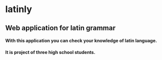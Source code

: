 # latinly
## Web application for latin grammar
#### With this application you can check your knowledge of latin language.
#### It is project of three high school students.

